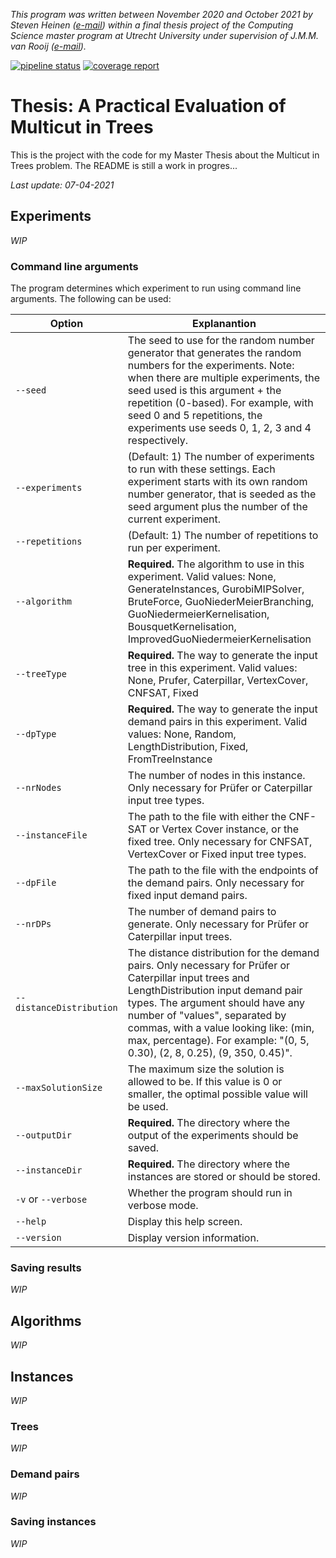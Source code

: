 *This program was written between November 2020 and October 2021 by Steven Heinen ([e-mail](<mailto:s.a.heinen@uu.nl>)) within a final thesis project of the Computing Science master program at Utrecht University under supervision of J.M.M. van Rooij ([e-mail](<mailto:j.m.m.vanrooij@uu.nl>)).*

[![pipeline status](https://git.science.uu.nl/s.a.heinen/thesis-multicut-in-trees/badges/master/pipeline.svg)](https://git.science.uu.nl/s.a.heinen/thesis-multicut-in-trees/-/commits/master)
[![coverage report](https://git.science.uu.nl/s.a.heinen/thesis-multicut-in-trees/badges/master/coverage.svg)](https://git.science.uu.nl/s.a.heinen/thesis-multicut-in-trees/-/commits/master)

# Thesis: A Practical Evaluation of Multicut in Trees
This is the project with the code for my Master Thesis about the Multicut in Trees problem.
The README is still a work in progres...

*Last update: 07-04-2021*

## Experiments
*WIP*

### Command line arguments
The program determines which experiment to run using command line arguments. The following can be used:

| Option                                | Explanantion |
|---------------------------------------|--------------|
| `--seed`                              | The seed to use for the random number generator that generates the random numbers for the experiments. Note: when there are multiple experiments, the seed used is this argument + the repetition (0-based). For example, with seed 0 and 5 repetitions, the experiments use seeds 0, 1, 2, 3 and 4 respectively. |
| `--experiments`                       | (Default: 1) The number of experiments to run with these settings. Each experiment starts with its own random number generator, that is seeded as the seed argument plus the number of the current experiment. |
| `--repetitions`                       | (Default: 1) The number of repetitions to run per experiment. |
| `--algorithm`                         | **Required.** The algorithm to use in this experiment. Valid values: None, GenerateInstances, GurobiMIPSolver, BruteForce, GuoNiederMeierBranching, GuoNiedermeierKernelisation, BousquetKernelisation, ImprovedGuoNiedermeierKernelisation |
| `--treeType`                          | **Required.** The way to generate the input tree in this experiment. Valid values: None, Prufer, Caterpillar, VertexCover, CNFSAT, Fixed |
| `--dpType`                            | **Required.** The way to generate the input demand pairs in this experiment. Valid values: None, Random, LengthDistribution, Fixed, FromTreeInstance |
| `--nrNodes`                           | The number of nodes in this instance. Only necessary for Prüfer or Caterpillar input tree types. |
| `--instanceFile`                      | The path to the file with either the CNF-SAT or Vertex Cover instance, or the fixed tree. Only necessary for CNFSAT, VertexCover or Fixed input tree types. |
| `--dpFile`                            | The path to the file with the endpoints of the demand pairs. Only necessary for fixed input demand pairs. |
| `--nrDPs`                             | The number of demand pairs to generate. Only necessary for Prüfer or Caterpillar input trees. |
| <nobr>`--distanceDistribution`</nobr> | The distance distribution for the demand pairs. Only necessary for Prüfer or Caterpillar input trees and LengthDistribution input demand pair types. The argument should have any number of "values", separated by commas, with a value looking like: (min, max, percentage). For example: "(0, 5, 0.30), (2, 8, 0.25), (9, 350, 0.45)". |
| `--maxSolutionSize`                   | The maximum size the solution is allowed to be. If this value is 0 or smaller, the optimal possible value will be used. |
| `--outputDir`                         | **Required.** The directory where the output of the experiments should be saved. |
| `--instanceDir`                       | **Required.** The directory where the instances are stored or should be stored. |
| `-v` or `--verbose`                   | Whether the program should run in verbose mode. |
| `--help`                              | Display this help screen. |
| `--version`                           | Display version information. |
### Saving results
*WIP*

## Algorithms
*WIP*

## Instances
*WIP*

### Trees
*WIP*

### Demand pairs
*WIP*

### Saving instances
*WIP*
